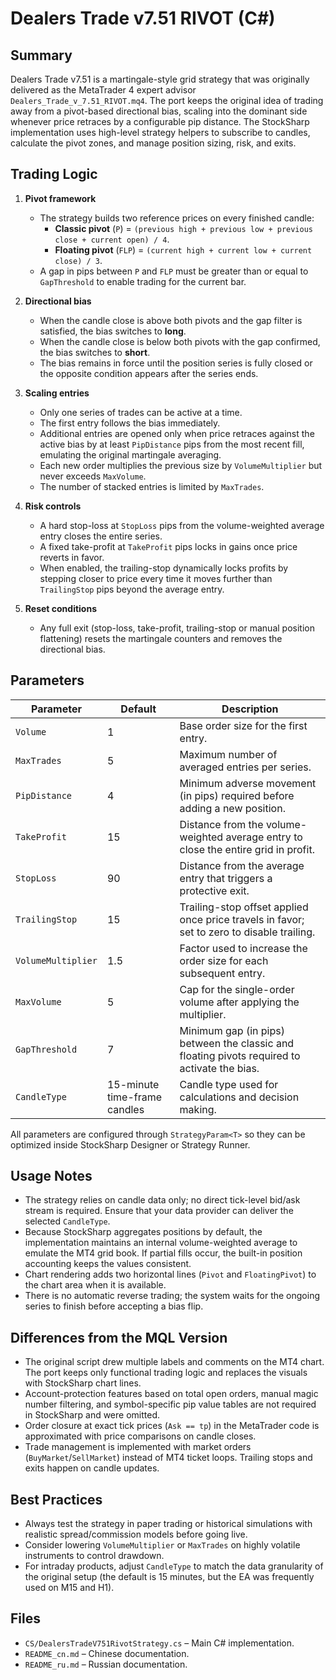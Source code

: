 # Dealers Trade v7.51 RIVOT (C#)

## Summary

Dealers Trade v7.51 is a martingale-style grid strategy that was originally delivered as the MetaTrader 4 expert advisor `Dealers_Trade_v_7.51_RIVOT.mq4`. The port keeps the original idea of trading away from a pivot-based directional bias, scaling into the dominant side whenever price retraces by a configurable pip distance. The StockSharp implementation uses high-level strategy helpers to subscribe to candles, calculate the pivot zones, and manage position sizing, risk, and exits.

## Trading Logic

1. **Pivot framework**
   - The strategy builds two reference prices on every finished candle:
     - **Classic pivot** (`P`) = `(previous high + previous low + previous close + current open) / 4`.
     - **Floating pivot** (`FLP`) = `(current high + current low + current close) / 3`.
   - A gap in pips between `P` and `FLP` must be greater than or equal to `GapThreshold` to enable trading for the current bar.

2. **Directional bias**
   - When the candle close is above both pivots and the gap filter is satisfied, the bias switches to **long**.
   - When the candle close is below both pivots with the gap confirmed, the bias switches to **short**.
   - The bias remains in force until the position series is fully closed or the opposite condition appears after the series ends.

3. **Scaling entries**
   - Only one series of trades can be active at a time.
   - The first entry follows the bias immediately.
   - Additional entries are opened only when price retraces against the active bias by at least `PipDistance` pips from the most recent fill, emulating the original martingale averaging.
   - Each new order multiplies the previous size by `VolumeMultiplier` but never exceeds `MaxVolume`.
   - The number of stacked entries is limited by `MaxTrades`.

4. **Risk controls**
   - A hard stop-loss at `StopLoss` pips from the volume-weighted average entry closes the entire series.
   - A fixed take-profit at `TakeProfit` pips locks in gains once price reverts in favor.
   - When enabled, the trailing-stop dynamically locks profits by stepping closer to price every time it moves further than `TrailingStop` pips beyond the average entry.

5. **Reset conditions**
   - Any full exit (stop-loss, take-profit, trailing-stop or manual position flattening) resets the martingale counters and removes the directional bias.

## Parameters

| Parameter | Default | Description |
|-----------|---------|-------------|
| `Volume` | 1 | Base order size for the first entry. |
| `MaxTrades` | 5 | Maximum number of averaged entries per series. |
| `PipDistance` | 4 | Minimum adverse movement (in pips) required before adding a new position. |
| `TakeProfit` | 15 | Distance from the volume-weighted average entry to close the entire grid in profit. |
| `StopLoss` | 90 | Distance from the average entry that triggers a protective exit. |
| `TrailingStop` | 15 | Trailing-stop offset applied once price travels in favor; set to zero to disable trailing. |
| `VolumeMultiplier` | 1.5 | Factor used to increase the order size for each subsequent entry. |
| `MaxVolume` | 5 | Cap for the single-order volume after applying the multiplier. |
| `GapThreshold` | 7 | Minimum gap (in pips) between the classic and floating pivots required to activate the bias. |
| `CandleType` | 15-minute time-frame candles | Candle type used for calculations and decision making. |

All parameters are configured through `StrategyParam<T>` so they can be optimized inside StockSharp Designer or Strategy Runner.

## Usage Notes

- The strategy relies on candle data only; no direct tick-level bid/ask stream is required. Ensure that your data provider can deliver the selected `CandleType`.
- Because StockSharp aggregates positions by default, the implementation maintains an internal volume-weighted average to emulate the MT4 grid book. If partial fills occur, the built-in position accounting keeps the values consistent.
- Chart rendering adds two horizontal lines (`Pivot` and `FloatingPivot`) to the chart area when it is available.
- There is no automatic reverse trading; the system waits for the ongoing series to finish before accepting a bias flip.

## Differences from the MQL Version

- The original script drew multiple labels and comments on the MT4 chart. The port keeps only functional trading logic and replaces the visuals with StockSharp chart lines.
- Account-protection features based on total open orders, manual magic number filtering, and symbol-specific pip value tables are not required in StockSharp and were omitted.
- Order closure at exact tick prices (`Ask == tp`) in the MetaTrader code is approximated with price comparisons on candle closes.
- Trade management is implemented with market orders (`BuyMarket`/`SellMarket`) instead of MT4 ticket loops. Trailing stops and exits happen on candle updates.

## Best Practices

- Always test the strategy in paper trading or historical simulations with realistic spread/commission models before going live.
- Consider lowering `VolumeMultiplier` or `MaxTrades` on highly volatile instruments to control drawdown.
- For intraday products, adjust `CandleType` to match the data granularity of the original setup (the default is 15 minutes, but the EA was frequently used on M15 and H1).

## Files

- `CS/DealersTradeV751RivotStrategy.cs` – Main C# implementation.
- `README_cn.md` – Chinese documentation.
- `README_ru.md` – Russian documentation.

